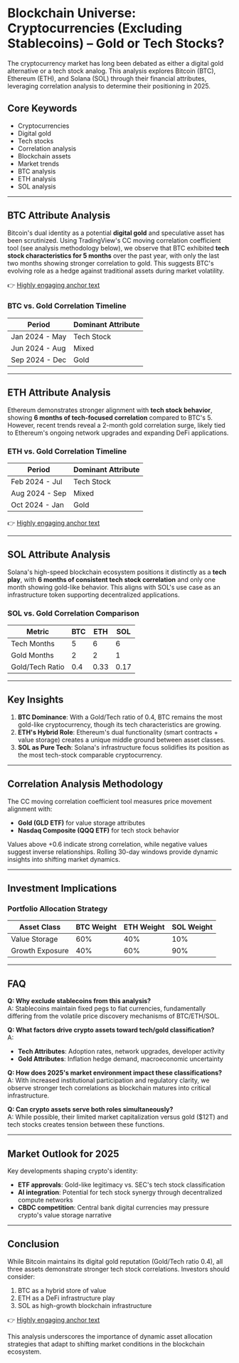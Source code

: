 # Blockchain Universe: Cryptocurrencies (Excluding Stablecoins) – Gold or Tech Stocks?

The cryptocurrency market has long been debated as either a digital gold alternative or a tech stock analog. This analysis explores Bitcoin (BTC), Ethereum (ETH), and Solana (SOL) through their financial attributes, leveraging correlation analysis to determine their positioning in 2025.

## Core Keywords  
- Cryptocurrencies  
- Digital gold  
- Tech stocks  
- Correlation analysis  
- Blockchain assets  
- Market trends  
- BTC analysis  
- ETH analysis  
- SOL analysis  

---

## BTC Attribute Analysis

Bitcoin's dual identity as a potential **digital gold** and speculative asset has been scrutinized. Using TradingView's CC moving correlation coefficient tool (see analysis methodology below), we observe that BTC exhibited **tech stock characteristics for 5 months** over the past year, with only the last two months showing stronger correlation to gold. This suggests BTC's evolving role as a hedge against traditional assets during market volatility.

👉 [Highly engaging anchor text](https://bit.ly/okx-bonus)

### BTC vs. Gold Correlation Timeline  
| Period          | Dominant Attribute |  
|-----------------|--------------------|  
| Jan 2024 - May   | Tech Stock         |  
| Jun 2024 - Aug   | Mixed              |  
| Sep 2024 - Dec   | Gold               |  

---

## ETH Attribute Analysis

Ethereum demonstrates stronger alignment with **tech stock behavior**, showing **6 months of tech-focused correlation** compared to BTC's 5. However, recent trends reveal a 2-month gold correlation surge, likely tied to Ethereum's ongoing network upgrades and expanding DeFi applications.

### ETH vs. Gold Correlation Timeline  
| Period          | Dominant Attribute |  
|-----------------|--------------------|  
| Feb 2024 - Jul   | Tech Stock         |  
| Aug 2024 - Sep   | Mixed              |  
| Oct 2024 - Jan   | Gold               |  

👉 [Highly engaging anchor text](https://bit.ly/okx-bonus)

---

## SOL Attribute Analysis

Solana's high-speed blockchain ecosystem positions it distinctly as a **tech play**, with **6 months of consistent tech stock correlation** and only one month showing gold-like behavior. This aligns with SOL's use case as an infrastructure token supporting decentralized applications.

### SOL vs. Gold Correlation Comparison  
| Metric                  | BTC  | ETH  | SOL  |  
|-------------------------|------|------|------|  
| Tech Months             | 5    | 6    | 6    |  
| Gold Months             | 2    | 2    | 1    |  
| Gold/Tech Ratio         | 0.4  | 0.33 | 0.17 |  

---

## Key Insights

1. **BTC Dominance**: With a Gold/Tech ratio of 0.4, BTC remains the most gold-like cryptocurrency, though its tech characteristics are growing.
2. **ETH's Hybrid Role**: Ethereum's dual functionality (smart contracts + value storage) creates a unique middle ground between asset classes.
3. **SOL as Pure Tech**: Solana's infrastructure focus solidifies its position as the most tech-stock comparable cryptocurrency.

---

## Correlation Analysis Methodology

The CC moving correlation coefficient tool measures price movement alignment with:
- **Gold (GLD ETF)** for value storage attributes
- **Nasdaq Composite (QQQ ETF)** for tech stock behavior

Values above +0.6 indicate strong correlation, while negative values suggest inverse relationships. Rolling 30-day windows provide dynamic insights into shifting market dynamics.

---

## Investment Implications

### Portfolio Allocation Strategy
| Asset Class       | BTC Weight | ETH Weight | SOL Weight |  
|-------------------|------------|------------|------------|  
| Value Storage     | 60%        | 40%        | 10%        |  
| Growth Exposure   | 40%        | 60%        | 90%        |  

---

## FAQ

**Q: Why exclude stablecoins from this analysis?**  
A: Stablecoins maintain fixed pegs to fiat currencies, fundamentally differing from the volatile price discovery mechanisms of BTC/ETH/SOL.

**Q: What factors drive crypto assets toward tech/gold classification?**  
A:  
- **Tech Attributes**: Adoption rates, network upgrades, developer activity  
- **Gold Attributes**: Inflation hedge demand, macroeconomic uncertainty  

**Q: How does 2025's market environment impact these classifications?**  
A: With increased institutional participation and regulatory clarity, we observe stronger tech correlations as blockchain matures into critical infrastructure.

**Q: Can crypto assets serve both roles simultaneously?**  
A: While possible, their limited market capitalization versus gold ($12T) and tech stocks creates tension between these functions.

---

## Market Outlook for 2025

Key developments shaping crypto's identity:  
- **ETF approvals**: Gold-like legitimacy vs. SEC's tech stock classification  
- **AI integration**: Potential for tech stock synergy through decentralized compute networks  
- **CBDC competition**: Central bank digital currencies may pressure crypto's value storage narrative

---

## Conclusion

While Bitcoin maintains its digital gold reputation (Gold/Tech ratio 0.4), all three assets demonstrate stronger tech stock correlations. Investors should consider:  
1. BTC as a hybrid store of value  
2. ETH as a DeFi infrastructure play  
3. SOL as high-growth blockchain infrastructure  

👉 [Highly engaging anchor text](https://bit.ly/okx-bonus)  

This analysis underscores the importance of dynamic asset allocation strategies that adapt to shifting market conditions in the blockchain ecosystem.